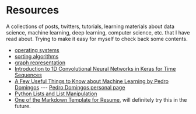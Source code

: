 # Resources
A collections of posts, twitters, tutorials, learning materials about data science, machine learning, deep learning, computer science, etc. that I have read about. Trying to make it easy for myself to check back some contents. 


* [operating systems](http://pages.cs.wisc.edu/~remzi/OSTEP/)
* [sorting algorithms](https://brilliant.org/wiki/sorting-algorithms/)
* [graph representation](https://www.khanacademy.org/computing/computer-science/algorithms/graph-representation/a/describing-graphs)
* [Introduction to 1D Convolutional Neural Networks in Keras for Time Sequences](https://blog.goodaudience.com/introduction-to-1d-convolutional-neural-networks-in-keras-for-time-sequences-3a7ff801a2cf)
* [A Few Useful Things to Know about Machine Learning by Pedro Domingos](https://homes.cs.washington.edu/~pedrod/papers/cacm12.pdf) --- [Pedro Domingos personal page](https://homes.cs.washington.edu/~pedrod/)
* [Python Lists and List Manipulation](https://hackernoon.com/python-basics-6-lists-and-list-manipulation-a56be62b1f95)
* [One of the Markdown Template for Resume](https://mszep.github.io/pandoc_resume/),  will definitely try this in the future. 
